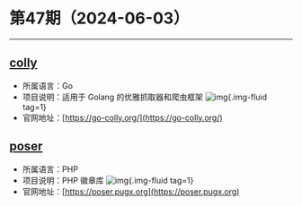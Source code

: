 # 第47期（2024-06-03）

---
## [colly](https://github.com/gocolly/colly)
- 所属语言：Go
- 项目说明：适用于 Golang 的优雅抓取器和爬虫框架
![img](https://mirror.ghproxy.com/https://raw.githubusercontent.com/xiaoxuan6/weekly/main/docs/static/images/2024-06-03/1717382862.png){.img-fluid tag=1}
- 官网地址：[https://go-colly.org/](https://go-colly.org/)

## [poser](https://github.com/badges/poser)
- 所属语言：PHP
- 项目说明：PHP 徽章库
![img](https://mirror.ghproxy.com/https://raw.githubusercontent.com/xiaoxuan6/weekly/main/docs/static/images/2024-06-03/1717391472.png){.img-fluid tag=1}
- 官网地址：[https://poser.pugx.org](https://poser.pugx.org)
